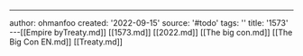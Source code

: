---
author: ohmanfoo
created: '2022-09-15'
source: '#todo'
tags: ''
title: '1573'
---[[Empire byTreaty.md]]
[[1573.md]]
[[2022.md]]
[[The big con.md]]
[[The Big Con EN.md]]
[[Treaty.md]]
